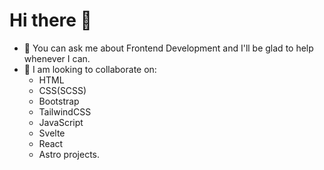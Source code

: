 # Hi there 👋

<!--
**kenedyolisi/kenedyolisi** is a ✨ _special_ ✨ repository because its `README.md` (this file) appears on your GitHub profile.

Here are some ideas to get you started:

- 🔭 I’m currently working on ...
- 🌱 I’m currently learning ...
- 👯 I’m looking to collaborate on ...
- 🤔 I’m looking for help with ...
- 💬 Ask me about ...
- 📫 How to reach me: ...
- 😄 Pronouns: ...
- ⚡ Fun fact: ...
-->

- 💬 You can ask me about Frontend Development and I'll be glad to help whenever I can.
- 👯 I am looking to collaborate on: 
    - HTML
    - CSS(SCSS)
    - Bootstrap
    - TailwindCSS
    - JavaScript
    - Svelte
    - React
    - Astro
  projects.
